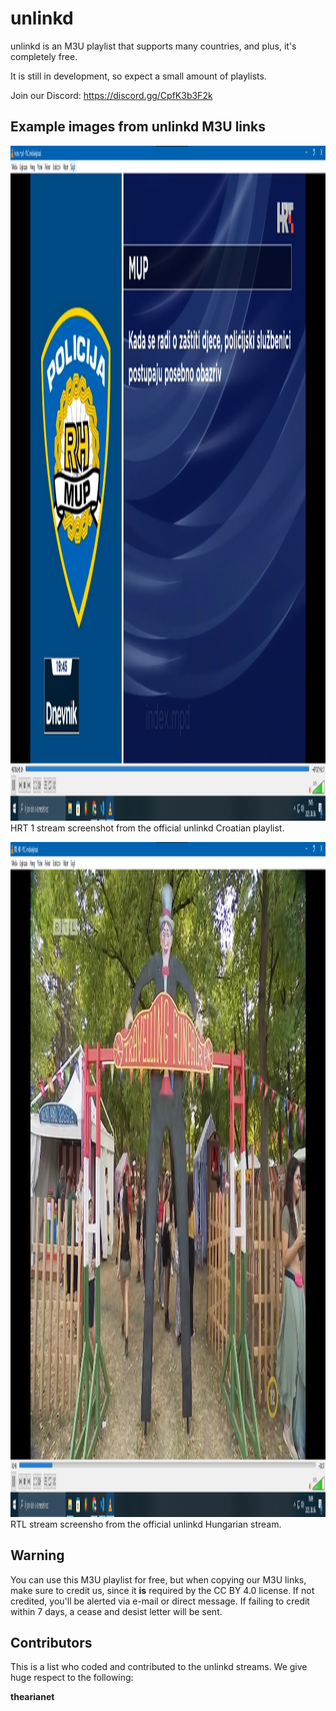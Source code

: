 # unlinkd
unlinkd is an M3U playlist that supports many countries, and plus, it's completely free.

It is still in development, so expect a small amount of playlists.

Join our Discord: https://discord.gg/CpfK3b3F2k


## Example images from unlinkd M3U links
<img width="1920" height="1080" alt="image" src="https://github.com/smellycheese101/unlinkd/blob/main/example_imgs/image.png" /> HRT 1 stream screenshot from the official unlinkd Croatian playlist.


<img width="1920" height="1080" alt="image" src="https://github.com/smellycheese101/unlinkd/blob/14f02fea8f5cbe76f1fa1d9c6701f83bcb832050/example_imgs/K%C3%A9perny%C5%91k%C3%A9p%202025-08-06%20194959.png" /> RTL stream screensho from the official unlinkd Hungarian stream.


## Warning
You can use this M3U playlist for free, but when copying our M3U links, make sure to credit us, since it **is** required by the CC BY 4.0 license. If not credited, you'll be alerted via e-mail or direct message. If failing to credit within 7 days, a cease and desist letter will be sent.


## Contributors
This is a list who coded and contributed to the unlinkd streams. We give huge respect to the following:


**thearianet**
